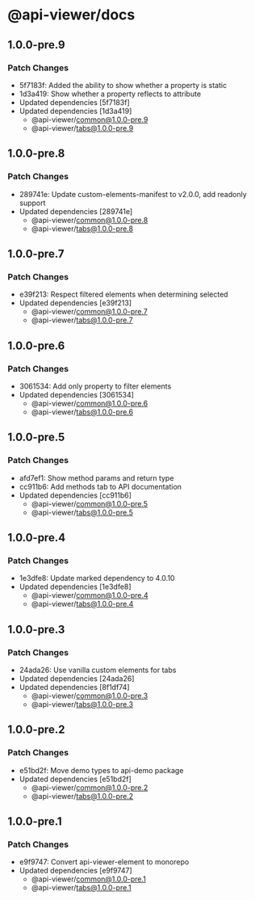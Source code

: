 # @api-viewer/docs

## 1.0.0-pre.9

### Patch Changes

- 5f7183f: Added the ability to show whether a property is static
- 1d3a419: Show whether a property reflects to attribute
- Updated dependencies [5f7183f]
- Updated dependencies [1d3a419]
  - @api-viewer/common@1.0.0-pre.9
  - @api-viewer/tabs@1.0.0-pre.9

## 1.0.0-pre.8

### Patch Changes

- 289741e: Update custom-elements-manifest to v2.0.0, add readonly support
- Updated dependencies [289741e]
  - @api-viewer/common@1.0.0-pre.8
  - @api-viewer/tabs@1.0.0-pre.8

## 1.0.0-pre.7

### Patch Changes

- e39f213: Respect filtered elements when determining selected
- Updated dependencies [e39f213]
  - @api-viewer/common@1.0.0-pre.7
  - @api-viewer/tabs@1.0.0-pre.7

## 1.0.0-pre.6

### Patch Changes

- 3061534: Add only property to filter elements
- Updated dependencies [3061534]
  - @api-viewer/common@1.0.0-pre.6
  - @api-viewer/tabs@1.0.0-pre.6

## 1.0.0-pre.5

### Patch Changes

- afd7ef1: Show method params and return type
- cc911b6: Add methods tab to API documentation
- Updated dependencies [cc911b6]
  - @api-viewer/common@1.0.0-pre.5
  - @api-viewer/tabs@1.0.0-pre.5

## 1.0.0-pre.4

### Patch Changes

- 1e3dfe8: Update marked dependency to 4.0.10
- Updated dependencies [1e3dfe8]
  - @api-viewer/common@1.0.0-pre.4
  - @api-viewer/tabs@1.0.0-pre.4

## 1.0.0-pre.3

### Patch Changes

- 24ada26: Use vanilla custom elements for tabs
- Updated dependencies [24ada26]
- Updated dependencies [8f1df74]
  - @api-viewer/common@1.0.0-pre.3
  - @api-viewer/tabs@1.0.0-pre.3

## 1.0.0-pre.2

### Patch Changes

- e51bd2f: Move demo types to api-demo package
- Updated dependencies [e51bd2f]
  - @api-viewer/common@1.0.0-pre.2
  - @api-viewer/tabs@1.0.0-pre.2

## 1.0.0-pre.1

### Patch Changes

- e9f9747: Convert api-viewer-element to monorepo
- Updated dependencies [e9f9747]
  - @api-viewer/common@1.0.0-pre.1
  - @api-viewer/tabs@1.0.0-pre.1
